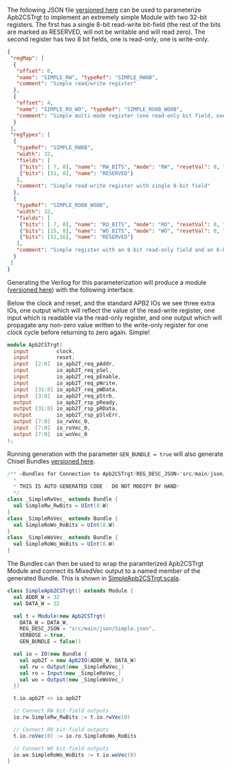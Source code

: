 The following JSON file [versioned here](src/main/json/Simple.json) can be used to parameterize Apb2CSTrgt to implement an extremely simple Module with two 32-bit registers. The first has a single 8-bit read-write bit-field (the rest of the bits are marked as RESERVED, will not be writable and will read zero). The second register has two 8 bit fields, one is read-only, one is write-only. 
```JSON
{
 "regMap": [
  {
   "offset": 0,
   "name": "SIMPLE_RW", "typeRef": "SIMPLE_RW8B",
   "comment": "Simple read/write register"
  },
  {
   "offset": 4,
   "name": "SIMPLE_RO_WO", "typeRef": "SIMPLE_RO8B_WO8B",
   "comment": "Simple multi-mode register (one read-only bit field, one write-only bit-field)"
  }
 ],
 "regTypes": [
  {
   "typeRef": "SIMPLE_RW8B",
   "width": 32,
   "fields": [
    {"bits": [ 7, 0], "name": "RW_BITS", "mode": "RW", "resetVal": 0, "comment": "Example RW bit-field"},
    {"bits": [31, 8], "name": "RESERVED"}
   ],
   "comment": "Simple read-write register with single 8-bit field"
  },
  {
   "typeRef": "SIMPLE_RO8B_WO8B",
   "width": 32,
   "fields": [
    {"bits": [ 7, 0], "name": "RO_BITS", "mode": "RO", "resetVal": 0, "comment": "Example RO bit-field"},
    {"bits": [15, 8], "name": "WO_BITS", "mode": "WO", "resetVal": 0, "comment": "Example WO bit-field"},
    {"bits": [31,16], "name": "RESERVED"}
   ],
   "comment": "Simple register with an 8-bit read-only field and an 8-bit write-only field"
  }
 ]
}
```

Generating the Verilog for this parameterization will produce a module ([versioned here](src/main/verilog/examples/SimpleApb2CSTrgt.v)) with the following interface.

Below the clock and reset, and the standard APB2 IOs we see three extra IOs, one output which will reflect the value of the read-write register, one input which is readable via the read-only register, and one output which will propagate any non-zero value written to the write-only register for one clock cycle before returning to zero again. Simple!
```Verilog
module Apb2CSTrgt(
  input         clock,
  input         reset,
  input  [2:0]  io_apb2T_req_pAddr,
  input         io_apb2T_req_pSel,
  input         io_apb2T_req_pEnable,
  input         io_apb2T_req_pWrite,
  input  [31:0] io_apb2T_req_pWData,
  input  [3:0]  io_apb2T_req_pStrb,
  output        io_apb2T_rsp_pReady,
  output [31:0] io_apb2T_rsp_pRData,
  output        io_apb2T_rsp_pSlvErr,
  output [7:0]  io_rwVec_0,
  input  [7:0]  io_roVec_0,
  output [7:0]  io_woVec_0
);
```
Running generation with the parameter `GEN_BUNDLE = true` will also generate Chisel Bundles [versioned here](src/main/scala/examples/Simple.scala).
```scala
/** =Bundles for Connection to Apb2CSTrgt(REG_DESC_JSON="src/main/json/Simple.json")
  *
  * THIS IS AUTO-GENERATED CODE - DO NOT MODIFY BY HAND!
  */
class _SimpleRwVec_ extends Bundle {
  val SimpleRw_RwBits = UInt(8.W)
}
class _SimpleRoVec_ extends Bundle {
  val SimpleRoWo_RoBits = UInt(8.W)
}
class _SimpleWoVec_ extends Bundle {
  val SimpleRoWo_WoBits = UInt(8.W)
}
```
The Bundles can then be used to wrap the paramterized Apb2CSTrgt Module and connect its MixedVec output to a named member of the generated Bundle. This is shown in [SimpleApb2CSTrgt.scala](src/main/scala/examples/SimpleApb2CSTrgt.scala).
```scala
class SimpleApb2CSTrgt() extends Module {
  val ADDR_W = 32
  val DATA_W = 32

  val t = Module(new Apb2CSTrgt(
    DATA_W = DATA_W,
    REG_DESC_JSON = "src/main/json/Simple.json",
    VERBOSE = true,
    GEN_BUNDLE = false))

  val io = IO(new Bundle {
    val apb2T = new Apb2IO(ADDR_W, DATA_W)
    val rw = Output(new _SimpleRwVec_)
    val ro = Input(new _SimpleRoVec_)
    val wo = Output(new _SimpleWoVec_)
  })

  t.io.apb2T <> io.apb2T

  // Connect RW bit-field outputs
  io.rw.SimpleRw_RwBits := t.io.rwVec(0)

  // Connect RO bit-field outputs
  t.io.roVec(0) := io.ro.SimpleRoWo_RoBits

  // Connect WO bit-field outputs
  io.wo.SimpleRoWo_WoBits := t.io.woVec(0)
}
```
